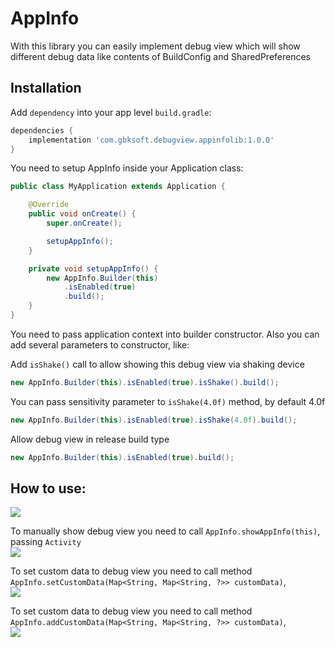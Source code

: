 AppInfo
=======

With this library you can easily implement debug view which will show different debug data like contents of BuildConfig and SharedPreferences

## Installation

Add `dependency` into your app level `build.gradle`:

```gradle
dependencies {
    implementation 'com.gbksoft.debugview.appinfolib:1.0.0'
}
```
You need to setup AppInfo inside your Application class:

```java
public class MyApplication extends Application {

    @Override
    public void onCreate() {
        super.onCreate();

        setupAppInfo();
    }

    private void setupAppInfo() {
        new AppInfo.Builder(this)
            .isEnabled(true)
            .build();
    }
}
```
You need to pass application context into builder constructor.
Also you can add several parameters to constructor, like:

Add `isShake()` call  to allow showing this debug view via shaking device
```java
new AppInfo.Builder(this).isEnabled(true).isShake().build();
```
You can pass sensitivity parameter to `isShake(4.0f)` method, by default 4.0f  
```java
new AppInfo.Builder(this).isEnabled(true).isShake(4.0f).build();
```
Allow debug view in release build type
```java
new AppInfo.Builder(this).isEnabled(true).build();
```

## How to use:

![](img/main_screen.png)

To manually show debug view you need to call `AppInfo.showAppInfo(this)`, passing  `Activity`  
![](img/dialog_appinfo.png)


To set custom data to debug view you need to call method  
`AppInfo.setCustomData(Map<String, Map<String, ?>> customData)`,  
![](img/set_custom_dat.png)


To set custom data to debug view you need to call method   
`AppInfo.addCustomData(Map<String, Map<String, ?>> customData)`,  
![](img/add_custom_dat.png)